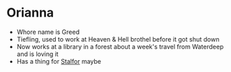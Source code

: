 # Orianna
- Whore name is Greed
- Tiefling, used to work at Heaven & Hell brothel before it got shut down
- Now works at a library in a forest about a week's travel from Waterdeep and is loving it
- Has a thing for [Stalfor](PCs/Current/Stalfor.md) maybe
